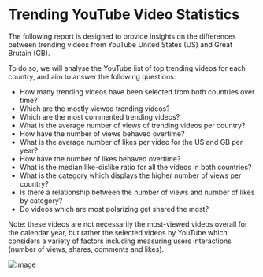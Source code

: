 # Trending YouTube Video Statistics  

The following report is designed to provide insights on the differences between trending videos from YouTube United States (US) and Great Brutain (GB).

To do so, we will analyse the YouTube list of top trending videos for each country, and aim to answer the following questions:

- How many trending videos have been selected from both countries over time?
- Which are the mostly viewed trending videos?
- Which are the most commented trending videos?
- What is the average number of views of trending videos per country?
- How have the number of views behaved overtime?
- What is the average number of likes per video for the US and GB per year?
- How have the number of likes behaved overtime?
- What is the median like-dislike ratio for all the videos in both countries?
- What is the category which displays the higher number of views per country?
- Is there a relationship between the number of views and number of likes by category?
- Do videos which are most polarizing get shared the most?

Note: these videos are not necessarily the most-viewed videos overall for the calendar year, but rather the selected videos by YouTube which considers a variety of factors including measuring users interactions (number of views, shares, comments and likes).

![image](https://www.billboard.com/wp-content/uploads/2022/10/youtube-logo-2022-billboard-espagnol-1548.jpg?w=942&h=623&crop=1)
